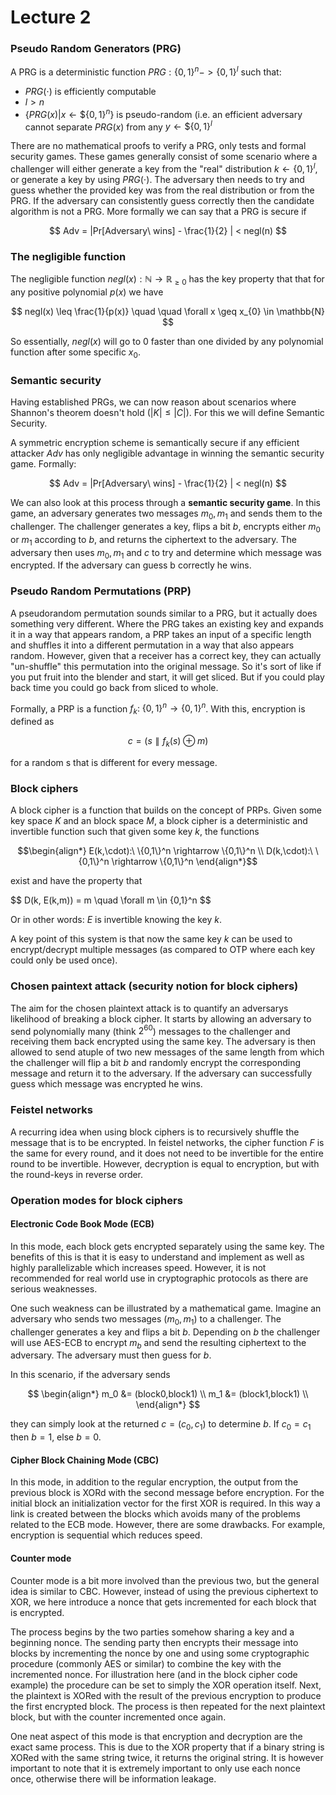 # Lecture 2

### Pseudo Random Generators (PRG)
A PRG is a deterministic function $`PRG: \{0,1\}^n -> \{0,1\}^l`$ such that:
- $PRG(\cdot)$ is efficiently computable
- $l > n$
- $`\{PRG(x) | x \leftarrow \$ \{0,1\}^n\}`$ is pseudo-random (i.e. an efficient adversary cannot separate $PRG(x)$ from any $`y \leftarrow \$ \{0,1\}^l`$

There are no mathematical proofs to verify a PRG, only tests and formal security games. These games generally consist of some scenario where a challenger will either generate a key from the "real" distribution $`k \leftarrow \{0,1\}^l`$, or generate a key by using $PRG(\cdot)$. The adversary then needs to try and guess whether the provided key was from the real distribution or from the PRG. If the adversary can consistently guess correctly then the candidate algorithm is not a PRG. More formally we can say that a PRG is secure if 

$$
Adv = |Pr[Adversary\ wins] - \frac{1}{2} | < negl(n)
$$

### The negligible function
The negligible function $negl(x): \mathbb{N} \rightarrow \mathbb{R}_{\geq 0}$ has the key property that that for any positive polynomial $p(x)$ we have

$$
negl(x) \leq \frac{1}{p(x)} \quad \quad \forall x \geq x_{0} \in \mathbb{N}
$$

So essentially, $negl(x)$ will go to 0 faster than one divided by any polynomial function after some specific $x_0$. 

### Semantic security
Having established PRGs, we can now reason about scenarios where Shannon's theorem doesn't hold ($|K| \leq |C|$). For this we will define Semantic Security.

A symmetric encryption scheme is semantically secure if any efficient attacker $Adv$ has only negligible advantage in winning the semantic security game. Formally:

$$
Adv = |Pr[Adversary\ wins] - \frac{1}{2} | < negl(n)
$$

We can also look at this process through a **semantic security game**. In this game, an adversary generates two messages $m_{0},m_{1}$ and sends them to the challenger. The challenger generates a key, flips a bit $b$, encrypts either $m_{0}$ or $m_{1}$ according to $b$, and returns the ciphertext to the adversary. The adversary then uses $m_{0},m_{1}$ and $c$ to try and determine which message was encrypted. If the adversary can guess b correctly he wins. 

### Pseudo Random Permutations (PRP)
A pseudorandom permutation sounds similar to a PRG, but it actually does something very different. Where the PRG takes an existing key and expands it in a way that appears random, a PRP takes an input of a specific length and shuffles it into a different permutation in a way that also appears random. However, given that a receiver has a correct key, they can actually "un-shuffle" this permutation into the original message. So it's sort of like if you put fruit into the blender and start, it will get sliced. But if you could play back time you could go back from sliced to whole. 

Formally, a PRP is a function $`f_{k}:\ \{0,1\}^n \rightarrow \{0,1\}^n`$. With this, encryption is defined as 

$$
c = (s \parallel f_k(s) \oplus m)
$$

for a random s that is different for every message.

### Block ciphers
A block cipher is a function that builds on the concept of PRPs. Given some key space $K$ and an block space $M$, a block cipher is a deterministic and invertible function such that given some key $k$, the functions 

```math
\begin{align*}
E(k,\cdot):\ \{0,1\}^n \rightarrow \{0,1\}^n \\
D(k,\cdot):\ \{0,1\}^n \rightarrow \{0,1\}^n
\end{align*}
```

exist and have the property that 

$$
D(k, E(k,m)) = m \quad \forall m \in \{0,1}^n
$$

Or in other words: $E$ is invertible knowing the key $k$.

A key point of this system is that now the same key $k$ can be used to encrypt/decrypt multiple messages (as compared to OTP where each key could only be used once).

### Chosen paintext attack (security notion for block ciphers)
The aim for the chosen plaintext attack is to quantify an adversarys likelihood of breaking a block cipher. It starts by allowing an adversary to send polynomially many (think $2^{60}$) messages to the challenger and receiving them back encrypted using the same key. The adversary is then allowed to send atuple of two new messages of the same length from which the challenger will flip a bit $b$ and randomly encrypt the corresponding message and return it to the adversary. If the adversary can successfully guess which message was encrypted he wins. 

### Feistel networks
A recurring idea when using block ciphers is to recursively shuffle the message that is to be encrypted. In feistel networks, the cipher function $F$ is the same for every round, and it does not need to be invertible for the entire round to be invertible. However, decryption is equal to encryption, but with the round-keys in reverse order.

### Operation modes for block ciphers

#### Electronic Code Book Mode (ECB)
In this mode, each block gets encrypted separately using the same key. The benefits of this is that it is easy to understand and implement as well as highly parallelizable which increases speed. However, it is not recommended for real world use in cryptographic protocols as there are serious weaknesses.

One such weakness can be illustrated by a mathematical game. Imagine an adversary who sends two messages $(m_0,m_1)$ to a challenger. The challenger generates a key and flips a bit $b$. Depending on $b$ the challenger will use AES-ECB to encrypt $m_b$ and send the resulting ciphertext to the adversary. The adversary must then guess for $b$. 

In this scenario, if the adversary sends 

$$
\begin{align*}
m_0 &= (block0,block1) \\
m_1 &= (block1,block1) \\
\end{align*}
$$

they can simply look at the returned $c = (c_0,c_1)$ to determine $b$. If $c_0 = c_1$ then $b=1$, else $b = 0$.

#### Cipher Block Chaining Mode (CBC)
In this mode, in addition to the regular encryption, the output from the previous block is XORd with the second message before encryption. For the initial block an initialization vector for the first XOR is required. In this way a link is created between the blocks which avoids many of the problems related to the ECB mode. However, there are some drawbacks. For example, encryption is sequential which reduces speed.

#### Counter mode 
Counter mode is a bit more involved than the previous two, but the general idea is similar to CBC. However, instead of using the previous ciphertext to XOR, we here introduce a nonce that gets incremented for each block that is encrypted. 

The process begins by the two parties somehow sharing a key and a beginning nonce. The sending party then encrypts their message into blocks by incrementing the nonce by one and using some cryptographic procedure (commonly AES or similar) to combine the key with the incremented nonce. For illustration here (and in the block cipher code example) the procedure can be set to simply the XOR operation itself. Next, the plaintext is XORed with the result of the previous encryption to produce the first encrypted block. The process is then repeated for the next plaintext block, but with the counter incremented once again. 

One neat aspect of this mode is that encryption and decryption are the exact same process. This is due to the XOR property that if a binary string is XORed with the same string twice, it returns the original string. It is however important to note that it is extremely important to only use each nonce once, otherwise there will be information leakage.
